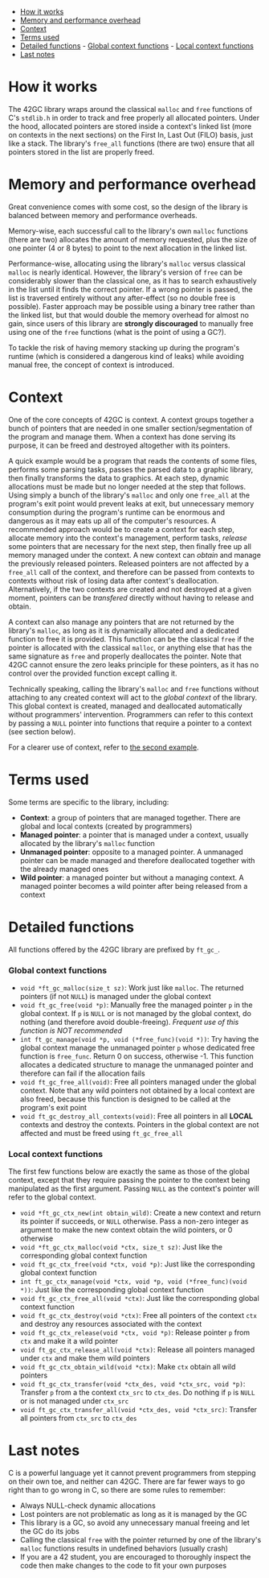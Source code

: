 - [How it works](#how-it-works)
- [Memory and performance overhead](#memory-and-performance-overhead)
- [Context](#context)
- [Terms used](#terms-used)
- [Detailed functions](#detailed-functions)
		- [Global context functions](#global-context-functions)
		- [Local context functions](#local-context-functions)
- [Last notes](#last-notes)

# How it works
The 42GC library wraps around the classical `malloc` and `free` functions of C's `stdlib.h` in order to track and free properly all allocated pointers. Under the hood, allocated pointers are stored inside a context's linked list (more on contexts in the next sections) on the First In, Last Out (FILO) basis, just like a stack. The library's `free_all` functions (there are two) ensure that all pointers stored in the list are properly freed.

# Memory and performance overhead
Great convenience comes with some cost, so the design of the library is balanced between memory and performance overheads.

Memory-wise, each successful call to the library's own `malloc` functions (there are two) allocates the amount of memory requested, plus the size of one pointer (4 or 8 bytes) to point to the next allocation in the linked list.

Performance-wise, allocating using the library's `malloc` versus classical `malloc` is nearly identical. However, the library's version of `free` can be considerably slower than the classical one, as it has to search exhaustively in the list until it finds the correct pointer. If a wrong pointer is passed, the list is traversed entirely without any after-effect (so no double free is possible). Faster approach may be possible using a binary tree rather than the linked list, but that would double the memory overhead for almost no gain, since users of this library are **strongly discouraged** to manually free using one of the `free` functions (what is the point of using a GC?).

To tackle the risk of having memory stacking up during the program's runtime (which is considered a dangerous kind of leaks) while avoiding manual free, the concept of context is introduced.

# Context
One of the core concepts of 42GC is context. A context groups together a bunch of pointers that are needed in one smaller section/segmentation of the program and manage them. When a context has done serving its purpose, it can be freed and destroyed altogether with its pointers.

A quick example would be a program that reads the contents of some files, performs some parsing tasks, passes the parsed data to a graphic library, then finally transforms the data to graphics. At each step, dynamic allocations must be made but no longer needed at the step that follows. Using simply a bunch of the library's `malloc` and only one `free_all` at the program's exit point would prevent leaks at exit, but unnecessary memory consumption during the program's runtime can be enormous and dangerous as it may eats up all of the computer's resources. A recommended approach would be to create a context for each step, allocate memory into the context's management, perform tasks, *release* some pointers that are necessary for the next step, then finally free up all memory managed under the context. A new context can *obtain* and manage the previously released pointers. Released pointers are not affected by a `free_all` call of the context, and therefore can be passed from contexts to contexts without risk of losing data after context's deallocation. Alternatively, if the two contexts are created and not destroyed at a given moment, pointers can be *transfered* directly without having to release and obtain.

A context can also manage any pointers that are not returned by the library's `malloc`, as long as it is dynamically allocated and a dedicated function to free it is provided. This function can be the classical `free` if the pointer is allocated with the classical `malloc`, or anything else that has the same signature as `free` and properly deallocates the pointer. Note that 42GC cannot ensure the zero leaks principle for these pointers, as it has no control over the provided function except calling it.

Technically speaking, calling the library's `malloc` and `free` functions without attaching to any created context will act to the *global context* of the library. This global context is created, managed and deallocated automatically without programmers' intervention. Programmers can refer to this context by passing a `NULL` pointer into functions that require a pointer to a context (see section below).

For a clearer use of context, refer to [the second example](examples/ex02_context.c).

# Terms used
Some terms are specific to the library, including:
- **Context**: a group of pointers that are managed together. There are global and local contexts (created by programmers)
- **Managed pointer**: a pointer that is managed under a context, usually allocated by the library's `malloc` function
- **Unmanaged pointer**: opposite to a managed pointer. A unmanaged pointer can be made managed and therefore deallocated together with the already managed ones
- **Wild pointer**: a managed pointer but without a managing context. A managed pointer becomes a wild pointer after being released from a context

# Detailed functions
All functions offered by the 42GC library are prefixed by `ft_gc_`.

### Global context functions
- `void *ft_gc_malloc(size_t sz)`: Work just like `malloc`. The returned pointers (if not `NULL`) is managed under the global context
- `void ft_gc_free(void *p)`: Manually free the managed pointer `p` in the global context. If `p` is `NULL` or is not managed by the global context, do nothing (and therefore avoid double-freeing). *Frequent use of this function is NOT recommended*
- `int ft_gc_manage(void *p, void (*free_func)(void *))`: Try having the global context manage the unmanaged pointer `p` whose dedicated free function is `free_func`. Return 0 on success, otherwise -1. This function allocates a dedicated structure to manage the unmanaged pointer and therefore can fail if the allocation fails
- `void ft_gc_free_all(void)`: Free all pointers managed under the global context. Note that any wild pointers not obtained by a local context are also freed, because this function is designed to be called at the program's exit point
- `void ft_gc_destroy_all_contexts(void)`: Free all pointers in all **LOCAL** contexts and destroy the contexts. Pointers in the global context are not affected and must be freed using `ft_gc_free_all`

### Local context functions
The first few functions below are exactly the same as those of the global context, except that they require passing the pointer to the context being manipulated as the first argument. Passing `NULL` as the context's pointer will refer to the global context.
- `void *ft_gc_ctx_new(int obtain_wild)`: Create a new context and return its pointer if succeeds, or `NULL` otherwise. Pass a non-zero integer as argument to make the new context obtain the wild pointers, or 0 otherwise
- `void *ft_gc_ctx_malloc(void *ctx, size_t sz)`: Just like the corresponding global context function
- `void ft_gc_ctx_free(void *ctx, void *p)`: Just like the corresponding global context function
- `int ft_gc_ctx_manage(void *ctx, void *p, void (*free_func)(void *))`: Just like the corresponding global context function
- `void ft_gc_ctx_free_all(void *ctx)`: Just like the corresponding global context function
- `void ft_gc_ctx_destroy(void *ctx)`: Free all pointers of the context `ctx` and destroy any resources associated with the context
- `void ft_gc_ctx_release(void *ctx, void *p)`: Release pointer `p` from `ctx` and make it a wild pointer
- `void ft_gc_ctx_release_all(void *ctx)`: Release all pointers managed under `ctx` and make them wild pointers
- `void ft_gc_ctx_obtain_wild(void *ctx)`: Make `ctx` obtain all wild pointers
- `void ft_gc_ctx_transfer(void *ctx_des, void *ctx_src, void *p)`: Transfer `p` from a the context `ctx_src` to `ctx_des`. Do nothing if `p` is `NULL` or is not managed under `ctx_src`
- `void ft_gc_ctx_transfer_all(void *ctx_des, void *ctx_src)`: Transfer all pointers from `ctx_src` to `ctx_des`

# Last notes
C is a powerful language yet it cannot prevent programmers from stepping on their own toe, and neither can 42GC. There are far fewer ways to go right than to go wrong in C, so there are some rules to remember:
- Always NULL-check dynamic allocations
- Lost pointers are not problematic as long as it is managed by the GC
- This library is a GC, so avoid any unnecessary manual freeing and let the GC do its jobs
- Calling the classical `free` with the pointer returned by one of the library's `malloc` functions results in undefined behaviors (usually crash)
- If you are a 42 student, you are encouraged to thoroughly inspect the code then make changes to the code to fit your own purposes